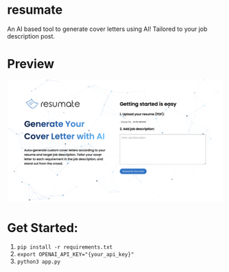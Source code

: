 # resumate
An AI based tool to generate cover letters using AI! Tailored to your job description post.
# Preview
![Preview](assets/preview1.png)
# Get Started:
1. ```pip install -r requirements.txt```
2. ```export OPENAI_API_KEY="{your_api_key}"```
3. ```python3 app.py```